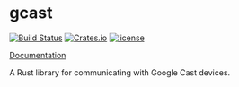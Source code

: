 # gcast

[![Build Status](https://travis-ci.org/dylanmckay/gcast.svg?branch=master)](https://travis-ci.org/dylanmckay/gcast)
[![Crates.io](https://img.shields.io/crates/v/gcast.svg)](https://crates.io/crates/gcast)
[![license](https://img.shields.io/github/license/dylanmckay/gcast.svg)]()

[Documentation](https://docs.rs/gcast)

A Rust library for communicating with Google Cast devices.
